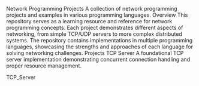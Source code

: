 Network Programming Projects
A collection of network programming projects and examples in various programming languages.
Overview
This repository serves as a learning resource and reference for network programming concepts. Each project demonstrates different aspects of networking, from simple TCP/UDP servers to more complex distributed systems.
The repository contains implementations in multiple programming languages, showcasing the strengths and approaches of each language for solving networking challenges.
Projects
TCP Server
A foundational TCP server implementation demonstrating concurrent connection handling and proper resource management.

TCP_Server
